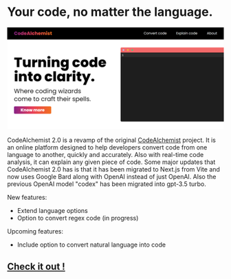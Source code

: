 # Your code, no matter the language.

![Landing page image](./public//CodeAlchemist-2.0.png)

CodeAlchemist 2.0 is a revamp of the original [CodeAlchemist](https://github.com/Ryukemeister/CodeAlchemist) project. It is an online platform designed to help developers convert code from one language to another, quickly and accurately. Also with real-time code analysis, it can explain any given piece of code. Some major updates that CodeAlchemist 2.0 has is that it has been migrated to Next.js from Vite and now uses Google Bard along with OpenAI instead of just OpenAI. Also the previous OpenAI model "codex" has been migrated into gpt-3.5 turbo.

New features:

- Extend language options
- Option to convert regex code (in progress)

Upcoming features:

- Include option to convert natural language into code

## [Check it out !](https://codealchemist.vercel.app/)
